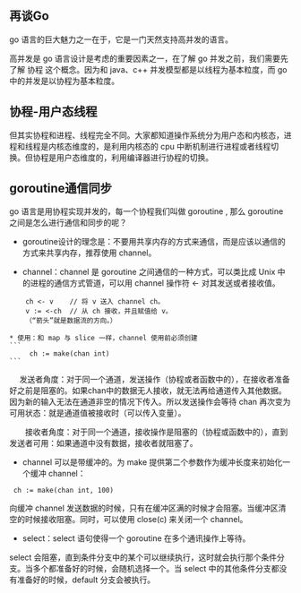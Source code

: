 ## 再谈Go

go 语言的巨大魅力之一在于，它是一门天然支持高并发的语言。

高并发是 go 语言设计是考虑的重要因素之一，在了解 go 并发之前，我们需要先了解 协程 这个概念。因为和 java、c++ 并发模型都是以线程为基本粒度，而 go 中的并发是以协程为基本粒度。

## 协程-用户态线程

但其实协程和进程、线程完全不同。大家都知道操作系统分为用户态和内核态，进程和线程是内核态维度的，是利用内核态的 cpu 中断机制进行进程或者线程切换。但协程是用户态维度的，利用编译器进行协程的切换。

## goroutine通信同步 

go 语言是用协程实现并发的，每一个协程我们叫做 goroutine , 那么 goroutine 之间是怎么进行通信和同步的呢？

* goroutine设计的理念是：不要用共享内存的方式来通信，而是应该以通信的方式来共享内存，推荐使用 channel。

* channel：channel 是 goroutine 之间通信的一种方式，可以类比成 Unix 中的进程的通信方式管道，可以用 channel 操作符 <- 对其发送或者接收值。

```
    ch <- v    // 将 v 送入 channel ch。
    v := <-ch  // 从 ch 接收，并且赋值给 v。
    （“箭头”就是数据流的方向。）
```
    * 使用：和 map 与 slice 一样，channel 使用前必须创建
    ```
         ch := make(chan int)
    ```

　  发送者角度：对于同一个通道，发送操作（协程或者函数中的），在接收者准备好之前是阻塞的。如果chan中的数据无人接收，就无法再给通道传入其他数据。因为新的输入无法在通道非空的情况下传入。所以发送操作会等待 chan 再次变为可用状态：就是通道值被接收时（可以传入变量）。

　　接收者角度：对于同一个通道，接收操作是阻塞的（协程或函数中的），直到发送者可用：如果通道中没有数据，接收者就阻塞了。


* channel 可以是带缓冲的。为 make 提供第二个参数作为缓冲长度来初始化一个缓冲 channel：

```
 ch := make(chan int, 100)
```

向缓冲 channel 发送数据的时候，只有在缓冲区满的时候才会阻塞。当缓冲区清空的时候接收阻塞。同时，可以使用 close(c) 来关闭一个 channel。

* select：select 语句使得一个 goroutine 在多个通讯操作上等待。

select 会阻塞，直到条件分支中的某个可以继续执行，这时就会执行那个条件分支。当多个都准备好的时候，会随机选择一个。当 select 中的其他条件分支都没有准备好的时候，default 分支会被执行。